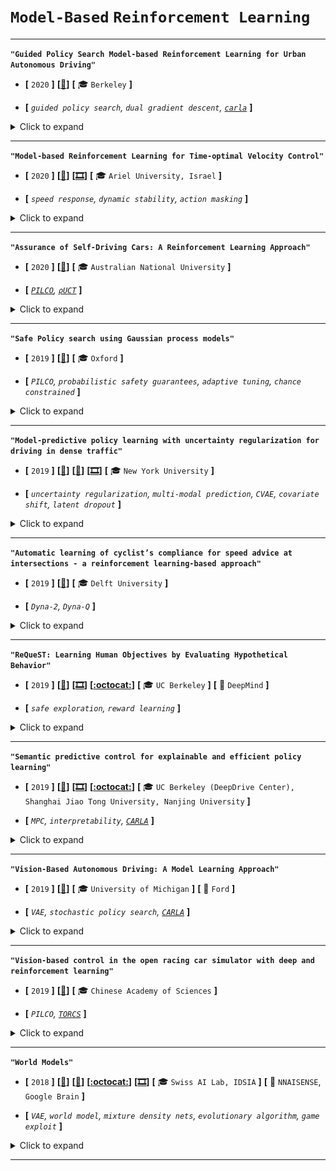# `Model-Based` `Reinforcement Learning`

---

**`"Guided Policy Search Model-based Reinforcement Learning for Urban Autonomous Driving"`**

- **[** `2020` **]**
**[[:memo:](https://arxiv.org/abs/2005.03076)]**
**[** :mortar_board: `Berkeley` **]**

- **[** _`guided policy search`, `dual gradient descent`, [`carla`](http://carla.org/)_ **]**

<details>
  <summary>Click to expand</summary>

| ![[Source](https://arxiv.org/abs/2005.03076).](../media/2020_xu_1.PNG "[Source](https://arxiv.org/abs/2005.03076).")  |
|:--:|
| *Model-based `RL` with guided policy search (`GPS`). The `dynamics` model uses a Gaussian mixture model (`GMM`) with `20` mixtures as global prior. The `policy` model is updated via **dual gradient descent (`DGD`)**: it is a constrained optimization problem, where `KL divergence` constrains the magnitude of **policy updates** (since the **`dynamics` model is valid only `locally`**). I am confused by the inconsistency in terminology between **`LQR` / `LQG`**. The **augmented `cost` (`return` and `KL` term) of the Lagrangian** and its **derivatives** being computable, the authors claim that the trajectory optimization can be solved using **`LQG`**. But `LQR` in the figure. Since the optimization is done on an **expectation of `cumulative costs`**, I would say it is `LQG`. [Source](https://arxiv.org/abs/2005.03076).* |

Authors: Xu, Z., Chen, J., & Tomizuka

- Motivations.
  - `1-` **Model-free** `RL` methods suffer from:
    - Very poor **sampling efficiency**.
      - > "Showing **`100x` better sample efficiency** of the `GPS`-based `RL` method [over model-free ones]."
    - Lack of **interpretability**.
    - `reality gap`: It learns in a **non-perfect simulator**, so **transferring** to the real-world vehicle is difficult.
  - `2-` **Behavioural cloning** methods suffer from:
    - It requires collecting a **large amount of driving data**, which is costly and time consuming.
    - `Distributional shift`: the **training dataset is biased** compared to real world driving, since the expert drivers generally do not provide data for dangerous situations.
    - It essentially clones the **human driver demonstrations**, and cannot exceed the **human performance**.

- `MDP` formulation (_very simplified traffic scene - solvable with `PD`/`PID`_):
  - `state`
    - ego `lateral` deviation.
    - ego `yaw` error.
    - ego `speed`. _no info to the max allowed `speed`?_
    - `gap` to leader.
    - relative `speed` to leader.
  - `action`: throttle, brake, and steering angle.
  - `reward`
    - Penalizing `lateral`, `yaw`, `speed` deviations to references as well as changes in `control commands`.
    - Relative `position` and `speed` compared to the **leader** are also considered, but **only if the `gap` is smaller than `20m`**.

- Idea of the proposed model-based `RL`: **Guided Policy Search** (`GPS`). Iterate:
  - `1-` Collect samples by running the `policy`.
  - `2-` Learn a **parameterized `local` `dynamic model`** to approximate the complex and interactive driving task.
  - `3-` Optimize the driving `policy` under the **(non-linear approximate) `dynamic model`**, subject to a `constraint` on the magnitude of the  **`trajectory` change**.
    - > "We can view the `policy` as **imitating a supervised learning teacher**."
    - > "But the **teacher is adapting** to produce `actions` that the learner can also execute."

- `Global` / `local` models. From this [post](https://michaelrzhang.github.io/model-based-rl).
  - `1-` **Local models** are easier to fit, but need to be **thrown away** whenever the policy updates because they are **only accurate for trajectories collected under the old policy**.
    - > "It can take a number of episodes for the training of such parameterized models [`policy` and `dynamics` model]. In order to get **high sample efficiency**, we adopt the idea of **`local` models**, and apply the **time-varying linear Gaussian models** (_why "time varying"?_) to approximate the **local behavior** of the **system dynamics** and the **control policy**."
    - Trajectories are collected to fit **local models** rather than using **linearization’s of a global model** of the `dynamics`.
  - `2-` **Global models** are beneficial in that they generally maintain some sort of **consistency in `state` space** i.e. `states` close to each other generally have **similar dynamic**.
    - We can approximately get this same desirable behaviour by using a **`global` model as a prior** in training **`local` models**.
    - This is called **`Bayesian linear regression`** and can help reduce **sample complexity**.

- _Why is the policy search "guided"?_
  - Probably as opposed to **random search** for the two models? Or because of the `prior` that guides the local fit of the `dynamics` model?

- Learning the `dynamics model`.
  - > "We adopt a **`global` model** as the **prior**, which evolves throughout the whole model based `RL` lifetime, and **fit the `local` linear dynamics** to it at **each iteration**."
  - Nonlinear **prior** model: Gaussian mixture model (`GMM`). Here **`20` mixtures**.
  - Each **mixture element** serving as prior for **one driving pattern**.
  - Idea of **Expectation Maximization (`EM`)** process to train the `GMM`:
    - `1-` Each tuple sample (`st`, `at`, `st+1`) is first **assigned to a pattern**.
    - `2-` Then it is used to **update the mixture element**.
  - > "Finally, at each iteration, we fit the **current episode** of data (`st`, `at`, `st+1`)'s to the `GMM`, incorporating a **normal-inverse-`Wishart` prior**. The **`local` lineal** dynamics **`p`(`st+1`|`st`, `at`)** is derived by **conditioning the Gaussian** on (`st`, `at`)." [_I don't fully understand_]

- Learning the `policy`.
  - `1-` Using `KL divergence` to **constrain policy updates**.
  - `2-` Using **dual gradient descent (`DGD`)** to solve **constrained optimization** problems.
    - > "The main idea of the `DGD` is to **first minimize the Lagrangian function** under **fixed Lagrangian multiplier `λ`**, and then increase the **`λ` penalty** if the **constrained is violated**, so that more emphasis is placed on the **constraint term** in the Lagrangian function in the next iteration."
    - The **Lagrangian objective** can be re-written as an **augmented cost function `c`(`st`, `at`)**. This cost function and its derivatives can be directly computed, hence the trajectory optimization problem can be **solved using `LQG`**.
    - > "After the Lagrangian is optimized under a **fixed `λ`**, in the second step of `DGD`, `λ` is updated using the function below with **step size `α`**, and the `DGD` loop is closed."

- Baseline `1`: Black Box (**derivative-free**) optimization.
  - **Cross Entropy Method** (`CEM`).
  - **Simple** but **not sample efficient**.
  - "In order to optimize the **parameterized policy `πθ`**, the `CEM` adopts the assumption of **Gaussian distribution of `θ` = `N`(`µ`,`σ2`)**. It **iteratively samples `θ`** from the distribution, using which to **collect sample trajectories**, and then updates `µ` and `σ` using the `θ`’s that produces the best trajectories."

- Baseline `2`: model-free `SAC`.
  - It maximizes both the **expected return** and the **entropy** of the policy.

- Initialization (_is it fair?_):
  - `GPS` and `CEM`: **`PD` controller** with **large variance**, since the policies are **linear Gaussians**.
  - `SAC`: pure **random initialization** of the weights.
  - > "Therefore, the initial performances of the `GPS` and `CEM` are slightly better compared to the model free `RL` methods."

</details>

---

**`"Model-based Reinforcement Learning for Time-optimal Velocity Control"`**

- **[** `2020` **]**
**[[:memo:](https://www.researchgate.net/publication/343242054_Model-based_Reinforcement_Learning_for_Time-optimal_Velocity_Control)]**
**[[🎞️](https://www.youtube.com/watch?v=Ffo3SYonwPk)]**
**[** :mortar_board: `Ariel University, Israel` **]**

- **[** _`speed response`, `dynamic stability`, `action masking`_ **]**

<details>
  <summary>Click to expand</summary>

| ![[Source](https://www.researchgate.net/publication/343242054_Model-based_Reinforcement_Learning_for_Time-optimal_Velocity_Control).](../media/2020_hartmann_2.PNG "[Source](https://www.researchgate.net/publication/343242054_Model-based_Reinforcement_Learning_for_Time-optimal_Velocity_Control).")  |
|:--:|
| *Since the **underlying dynamic model of the vehicle** is complex, it is **learnt** with supervised learning. The learnt **transition** function is then used for `planning`. This improves the sampling efficiency compared to model-free `RL`. Note that instead of **directly predicting the next `state`**, the **neural network** predicts the **difference between the current state `s[t]` and the next state `s[t+1]`**. But no previous `action`s are considered (What about **physical latencies** and **"delayed action effect"**?). [Source](https://www.researchgate.net/publication/343242054_Model-based_Reinforcement_Learning_for_Time-optimal_Velocity_Control).* |

| ![[Source](https://www.researchgate.net/publication/343242054_Model-based_Reinforcement_Learning_for_Time-optimal_Velocity_Control).](../media/2020_hartmann_1.PNG "[Source](https://www.researchgate.net/publication/343242054_Model-based_Reinforcement_Learning_for_Time-optimal_Velocity_Control).")  |
|:--:|
| *The **Failure Prediction and Intervention Module (`FIM`)** uses an **analytical** model to determine the **potential instability** of a given `action`. Actions proposed by the `model-based RL` agent is overwritten if one of the **future predicted states** is prone to `roll-over`. This **maintains safety** also during the **beginning of the training process**, where the **learned model** may be inaccurate. [Source](https://www.researchgate.net/publication/343242054_Model-based_Reinforcement_Learning_for_Time-optimal_Velocity_Control).* |

| ![[Source](https://www.youtube.com/watch?v=Ffo3SYonwPk).](../media/2020_hartmann_1.gif "[Source](https://www.youtube.com/watch?v=Ffo3SYonwPk).")  |
|:--:|
| *[Source](https://www.youtube.com/watch?v=Ffo3SYonwPk).* |

Authors: Hartmann, G., Shiller, Z., & Azaria, A.

- Task: decide **binary acceleration** (`max-throttle` / `hard-brake`) to drive **as fast as possible** along a path (`steering` is controlled by an external module) without compromising **dynamic stability**.
- Motivations. Improve training wrt:
  - `1-` **Sampling efficiency**.
    - The **training time** should be short enough to enable training on **real vehicles** (less than **`1` minute** of real-time learning).
    - Since the **underlying dynamic model of the vehicle** is very complex, it is **learnt** (supervised learning) and then used for `planning`.
  - `2-` Safety. More precisely the **"dynamic stability"**.
    - > "By **“dynamic stability”** we refer to constraints on the vehicle that are functions of its speed, such as not **rolling-over** and not **sliding**."
    - > "An important advantage of `LMVO+FIM` over the other methods is that **it maintains safety** also during the **beginning of the training process**, where the **learned model** may be inaccurate."
  - As opposed to **model-free `RL`** approaches:
    - > "The **millions of training steps** are required to converge, which is impractical for real applications, and the **safety** of the learned driving policy is **not guaranteed**."
    - > "`LMVO+FIM` achieves higher velocity, in approximately **`1%` of the time that is required by `DDPG`**, while **completely preventing failure**."
- Main idea. Combine:
  - `1-` A **model-based `RL`** for **sampling efficiency**.
    - A **prediction transition function** is learnt (and maybe inaccurate at start).
    - _How the `model-based policy` is learnt is not explained. `MCTS`?_
  - `2-` An **analytical planner** to protect the vehicle from **reaching dynamically unstable `states`**.
    - Another prediction transition function (`bicycle` model) is used which _should_ ensure safety **before the other learned model converges**.

- Learning a **dynamic model**.
  - > "Instead of **directly predicting the next `state`**, we use a **neural network** to predict the **_difference_ between the current state `s[t]` and the next state `s[t+1]`**."
  - To make a **multi-step roll-out**, this **single-step prediction** is repeated.
    - > "Since the **multi-step predictions** are computed **iteratively** based on the previous step, the **error** between the predicted and actual values is **expected to grow** with the number of steps. For simplicity, we take a **`safety factor`** that is **linear with the number of future steps**."

- About the **analytical model**: _How to determine the_ **_potential instability_** _of a given `action`?_
  - Based on the **bicycle model**.
  - > "The **Lateral load Transfer Rate** (`LTR`), to estimate **how close the vehicle is to a `roll-over`**. The `LTR` describes the different between the **load** on the `left` and the load on the `right` wheels."
  - > "For **all rolled-out future `states`**, it is checked if the **predicted `LTR`** is lower than `1`, which indicates that the vehicle is **expected to remain safe**."
  - If an _"unsafe"_ manoeuvre is attempted, an alternative _"safe"_ local manoeuvre is executed (`max-brake`).
    - > "`πs` tries to **brake** while using the **regular controller for steering**, but if it predicts that the vehicle will **still result in an unstable state**, it also **straightens the steering wheel** which will prevent the expected **roll-over** by reducing the radius of curvature of the future state and following that, reducing `LTR`."

- A personal concern: **physical latencies** and **"delayed action effect"**.
  - In real cars, the **dynamic reaction** does depend on a sequence of **past actions**.
  - E.g. applying `max-throttle` at `5m/s` will result in totally **different speeds** depending if the car's **previous `action`** was `max-brake` or `max-throttle`.
  - Here:
    - **Predictions** and **decisions** are made at **`5Hz`**.
    - The learnt **transition** function takes as input the `speed` and desired `action`. No information about the past.
  - One solution from [TEXPLORE: ROS-based RL](https://link.springer.com/content/pdf/10.1007%2F978-3-662-44468-9_47.pdf):
    - > "To handle robots, which commonly have **sensor and actuator delays**, we **provide the model with the past `k` actions**."

- Another concern: computationally **expensive inference**.
  - The **forward path** in the net should be light. But `planning` steps seem costly, despite the minimal **`action` space** size (only `2` choices).
  - > "At every time step `t`, the action at must be applied immediately. However, since the **computing time is not negligible**, the **command is applied with some delay**. To solve this problem, instead of computing action `a[t]` at time `t`, action `a[t+1]` is computed based on the predicted next state `s[t+1]` and `a[t+1]` is applied immediately when obtaining the actual state `s[t+1]` at time `t+1` (which may be **slightly different** than the model’s prediction for that state)."

</details>

---

**`"Assurance of Self-Driving Cars: A Reinforcement Learning Approach"`**

- **[** `2020` **]**
**[[:memo:](https://cs.anu.edu.au/courses/CSPROJECTS/20S1/reports/u6646917_report.pdf)]**
**[** :mortar_board: `Australian National University` **]**

- **[** _[`PILCO`](https://mlg.eng.cam.ac.uk/pub/pdf/DeiRas11.pdf), [`ρUCT`](https://arxiv.org/pdf/0909.0801.pdf)_ **]**

<details>
  <summary>Click to expand</summary>

| ![[Source](https://cs.anu.edu.au/courses/CSPROJECTS/20S1/reports/u6646917_report.pdf).](../media/2020_quan_2.PNG "[Source](https://cs.anu.edu.au/courses/CSPROJECTS/20S1/reports/u6646917_report.pdf).")  |
|:--:|
| *Top-left: The task is not to drive a car! But rather to find the **weather conditions** causing accidents (not clear to me). Right: `Model learning` is done **offline**. Once a good confidence in **prediction accuracy** of `PILCO GPs` is obtained, **online `planning`** is conducted by starting a new episode and building up a `ρUCT` at each `state`. Bottom-left: [`ρUCT`](https://arxiv.org/pdf/0909.0801.pdf) is a **best-first `MCTS`** technique that **iteratively constructs a search tree in memory**. The tree is composed of **two interleaved types of nodes**: **`decision` nodes** and **`chance` nodes**. These correspond to the **alternating `max` and `sum` operations** in the `expectimax` operation. Each `node` in the tree corresponds to a **history `h`**. If `h` ends with an `action`, it is a **chance node**; if `h` ends with an (`observation`-`reward`) pair, it is a **decision node**. Each `node` contains a statistical estimate of the future `reward`. [Source](https://cs.anu.edu.au/courses/CSPROJECTS/20S1/reports/u6646917_report.pdf).* |

| ![[Source](https://cs.anu.edu.au/courses/CSPROJECTS/20S1/reports/u6646917_report.pdf).](../media/2020_quan_1.PNG "[Source](https://cs.anu.edu.au/courses/CSPROJECTS/20S1/reports/u6646917_report.pdf).")  |
|:--:|
| *Inference in the **transition model**: given **`x`**=(`s`, `a`), the `mean` and `variance` of the posterior distribution `p`(`s'`, **`x`**) are computed and used in a **normal distribution** to **sample state transitions**. [Source](https://cs.anu.edu.au/courses/CSPROJECTS/20S1/reports/u6646917_report.pdf).* |

Author: Quan, K.

- About:
  - A **student project**. Results are unfortunately not very good. But the report gives a good example of some **concrete `model-based` implementation** (and its **difficulties**).

- Motivation:
  - Perform `planning` to solve a `MDP` where the **environment dynamics** is **unknown**.
  - A **generative model** that **approximates the transition function** is therefore needed.

- About model-based `RL`.
  - > "In `model-based` `RL`, the agent learns an **approximated model of the environment** and performs **`planning`** utilising this model."
  - > "**Gaussian Process (`GP`)** is widely considered as the state-of-the-art method in **learning stochastic transition models**."
    - [`PILCO`](https://mlg.eng.cam.ac.uk/pub/pdf/DeiRas11.pdf) = *Probabilistic Inference for Learning Control*. It is a **model-based policy search** algorithm.
    - The **transition model** in the `PILCO` algorithm is implemented as a **`GP`**.
  - In short, the author proposes a combination of:
    - `1-` **Offline model learning** via `PILCO` Gaussian Processes.
    - `2-` **Online planning** with [`ρUCT`](https://arxiv.org/pdf/0909.0801.pdf).
  - Miscellaneous:
    - A **fixed frame rate** is necessary to reduce the difficulty of **learning the transition model**.
    - Here, a [python implementation]((https://github.com/nrontsis/PILCO)) of `PILCO` in `TensorFlow v2` is used, leveraging [`GPflow`](https://github.com/GPflow/GPflow) for the `GP` regression.

- Model learning is **OFFLINE**, for **efficiency** reasons.
  - Contrary to [`Dyna`](https://people.cs.umass.edu/~barto/courses/cs687/Chapter%209.pdf) model, **new experience** obtained from interactions with the environment during the **planning phase** is **not fed back** to the **model learning process** to further improve the **approximate transition model**.
    - > "The major reason is that **optimisation of `PILCO` `GPs`** is significantly time-consuming with a large set of experience. Thus, **interleaving online planning** in decision time with **model learning** would make the solution time intractable under the computation resource we have."
    - **Error correction** is therefore impossible.

- **Long `training` time** and **`sampling` time** with the `python` package:
  - A model learnt with `200` episodes has an **`8s` sampling time**, making `planning` intractable.
  - The author raises two reasons:
    - `1-` Optimisation of the `GP’s` hyper parameters are not done in **incremental-basis**.
    - `2-` Intermediate results of sampling from the **posterior distribution** are not **cached**, thus **every sampling** requires a `Cholesky` decomposition of the covariance matrix.

- About `planning`.
  - `Policy iteration` is not applicable.
    - It becomes **intractable** in large problems, since it operates in sweeps of the **entire `state`-`action` space**.
  - Instead Monte Carlo Tree Search (`MCTS`).
    - _No detail about the `state` discretization._
  - About [`ρUCT`](https://arxiv.org/pdf/0909.0801.pdf):
    - > "A generalisation of the popular `MCTS` algorithm `UCT`, that can be used to **approximate a finite horizon `expectimax` operation** given an environment model `ρ`.
    - > "The `ρUCT` algorithm can be realised by replacing the notion of `state` in `UCT` by an **agent history `h`** (which is always a sufficient statistic) and using an environment model `ρ` to **predict the next percept**."
    - `UCB1` is used by `ρUCT` as the **selection** strategy to balance `exploration` and `exploitation`.

- `MDP` formulation (_not clear to me_).
  - > "We set up the `CARLA` environment with a single vehicle moving towards a destination in a **straight lane** and a **pedestrian** that is placed in the path of the vehicle and stands still, which simulates the dynamics between a **moving car** and a pedestrian who is **crossing the street**."
  - > "The results indicate that **sun altitude** is an important influence factor for the stability and consistency of the test autonomous controller in that certain configurations of **sun altitude produce lighting conditions** that cause more frequent **failure** of the controller."
  - `gamma`
    - > "Since the length of episodes is **finite**, we **omit the discounting factor**."
  - `state` (normalisation is performed):
    - Pedestrian's (_or car's?_) `position`, `velocity` and `acceleration`. Plus a weather configuration: `SunAltitude`.
    - > "Out of the **`6` weather parameters** configurable in `CARLA`, in this baseline experiment we will only include `Sun Altitude` in our state-action space given its biggest impact on the **lighting condition**."
  - `reward`:
    - `+10` if the vehicle **crash** into pedestrian. _Should not it be negative? Or maybe the goal is to find the weather conditions that cause crashes?_
    - `-1` as **step penalty**.
  - `action`:
    - The task is **not to drive a car!**
    - Instead to **change the weather parameters**, i.e. `SunAltitude`.
    - > [During **data collection**] "An arbitrary policy produces `actions` that **modify the `SunAltitude`** weather parameter by sampling from a **Bernoulli Process** that gives the probability of **two actions**: increase `SunAltitude` by `2`, or decrease it by `2`: `P(A = 2) = p = 0.8, P(A = −2) = 1 − p`."

- Results:
  - Learning the **dynamics** is not successful.
    - For `velocity` prediction, the **error percentage** remains **higher than `40%`**!
  - > [solving the `MDP`] "The best result of **`1.2` average final reward** [_Rather `return`?_] that we have achieved so far is still having a significant gap from the **theoretical optimal reward of `10`** [_What about the `-1` step penalties??_]. Model error still seems to be a limiting factor to our planning capability."

</details>

---

**`"Safe Policy search using Gaussian process models"`**

- **[** `2019` **]**
**[[:memo:](https://arxiv.org/abs/1712.05556)]**
**[** :mortar_board: `Oxford` **]**

- **[** _`PILCO`, `probabilistic safety guarantees`, `adaptive tuning`, `chance constrained`_ **]**

<details>
  <summary>Click to expand</summary>

| ![[Source](https://arxiv.org/abs/1712.05556).](../media/2019_polymenakos_1.png "[Source](https://arxiv.org/abs/1712.05556).")  |
|:--:|
| *A **set of `safe states`** is defined. An **analytically-computed** quantity **`Q`** estimates the **probability** of the system to **stay in these `safe states`** during its `trajectory`. **Two usages** are made of `Q`. First it is made part of the **`objective` function**, together with the `expected return`. Second, a **constraint** is defined: `Q` must be be **higher than some threshold `ϵ`**. If not, the `policy` is prevented from being implemented into the **physical system**. If the `policy` is deemed `unsafe`, the importance of `safety` over `performance` is increased in the `objective` function and the optimization is repeated. This **automated procedure** is called **adaptive tuning**. [Source](https://arxiv.org/abs/1712.05556).* |

Authors: Polymenakos, K., Abate, A., & Roberts, S.

- Motivations:
  - `1-` Target applications on **physical** systems.
    - **Data-efficiency** and **safety** are essential.
    - **Model-free `RL`** is therefore not an option, despite its **flexibility**.
  - `2-` **No predefined `dynamics` model**, which would inhibit learning:
    - ... either by **lack of flexibility**,
    - ... or by introducing **model bias**.
    - Therefore `planning` (with fixed models) is not an option. Model-based `RL` is preferred.
    - > "We want to construct a **model from scratch**, from the **data collected** during training, allowing us to efficiently tune a controller."
    - > "We address the **lack of flexibility** by using a **non-parametric model** which can in principle be as flexible as needed. **Model bias** is also addressed, by using a model that explicitly accounts for **uncertainty** in its outputs. That way, even when the model’s predictions are wrong, the model should provide them along with a suitably **high uncertainty estimation**."
  - `3-` Automate the **tuning of parameters** for **trade-off between `efficiency` and `safety`** and enforce the learnt `policy` to be `safe` before using it (_`safety check` step_).

- About the **`safety` constraint**:
  - A **set of `safe states`** is defined.
    - The **probability** of the system to **stay in `safe states`** during its `trajectory` is noted **`Qπ`(`θ`)**, for a policy parametrized by `θ`.
    - It estimates the **`risk`**.
  - The **constraint** is defined as:
    - "`Qπ`(`θ`) must be **higher than some threshold `ϵ`**."
  - > "These constraints are **defined a priori** and we require them to be respected, **even during training**."

- Model-based `RL` with **Gaussian processes (`GP`)**.
  - A **Gaussian process model** is trained to capture the **system `dynamics`**, i.e. **`transition` model**, based on the [`PILCO`](https://mlg.eng.cam.ac.uk/pub/pdf/DeiRas11.pdf) framework.
  - Compared to other **_policy gradient methods_**, gradients in `PILCO` are **not _numerically approximated_** from the sampled trajectories, but **_analytically_ calculated** given the `GP` model.
  - Output of the model:
    - Not the `next_state` itself. Rather its difference to the input `state`.
    - > "Modelling the **difference in consecutive `states`** is preferable to modelling the `states` themselves for practical reasons, such as the fact that the common **zero-mean prior** of the `GP` is more intuitively natural."
  - **Kernels** for the `covariance` of the `GP`:
    - > "The **`squared exponential` kernel** choice reflects our expectation that the function we are modelling (the system `dynamics`) is **smooth**, with similar parts of the `state` space, along with similar inputs, to lead to similar `next states`."
  - > "The kernel function’s hyper-parameters, namely the `signal variance`, `length scales`, and `noise variance`, are chosen through **_[evidence maximization](http://mlg.eng.cam.ac.uk/pub/pdf/RasWil06.pdf)_**."

- Once the `dynamics` model is learnt, the **`policy`'s performance** and its **`risk`** can be **evaluated**.
  - > "For any parameter value `θ`, we can produce a **sequence** of **`mean` and `variance` predictions** for the `states` the system is going to be in the **next `T` time steps**."
  - This prediction is used to estimate:
    - `1-` The `reward` that would be **accumulated** by implementing the `policy`, starting from an initial `state`.
    - `2-` The **probability of violating the `safe state space` constraints**. _See figure._

- _Once the `risk` associated to a `policy` is estimated, what to do with it?_
  - The probability for the system to **respect/violate the constraints** during an episode has a **dual role**:
  - `1-` In the (`policy evaluation` + `policy improvement`) iterations:
    - `Qπ(θ)` is a component of the **`objective` function**, along with the **expected `return`**.
    - > "The `objective` function, capturing both **safety** and **performance** is (a **risk-sensitive** criterion according to [`16`]) is defined as: `Jπ(θ)` = `Rπ(θ)` + `ξ`*`Qπ(θ)`."

  - `2-` **Safety check step** for **deployment**:
    - High `risk` policies are **preventing** from being applied to the **physical system**.
    - > "Even during **training**, only policies that are **deemed `safe`** are implemented on the real system, minimizing the risk of **catastrophic failure**."

- _What if the `policy` is estimated as `unsafe`?_
  - It can **neither be deployed**, nor be used to **collect further samples for training**.
  - In this case, the **objective is changed**, **increasing the importance of `safety` over `performance`**, and a new optimization and performed.
    - > "This **adaptive tuning** of the hyperparameter `ξ` guarantees that **only safe policies** (according to the current `GP` model of the system dynamics) are implemented, while mitigating the need for a **good initial value of `ξ`**. Indeed, using this scheme, we have observed that a good strategy is to start with a relatively **high initial value, focusing on `safety`**, which leads to safer policies that are allowed to interact with the system, gathering more data and a more accurate model, and steadily discovering high performing policies as `ξ` decreases."

- _`Policy improvement`: how to perform the optimization?_
  - > "The gradients are often estimated **stochastically** in the `policy gradient` literature. However we do not have to resort to **_stochastic_ estimation**, which is a major advantage of using **(differentiable) models** in general and `GP` models in particular."
  - The **probability of collision `Qπ`(`θ`)**, on the other hand, is a product of the **probabilities of collision** at every time step **`q`(`xt`)**.

- Benchmark:
  - Comparisons are made with a `policy` trained on a `MDP` where **`penalties`** (negative `reward`) discourage **visiting unsafe `states`**.
  - > "In that case, instead of calculating a **probability of being in an unsafe `state`**, the system receives an (additive) `penalty` for getting to unsafe `states`."

</details>

---

**`"Model-predictive policy learning with uncertainty regularization for driving in dense traffic"`**

- **[** `2019` **]**
**[[:memo:](https://openreview.net/forum?id=HygQBn0cYm)]**
**[[:memo:](https://postersession.ai/poster/model-predictive-policy-learning-with-un/)]**
**[[🎞️](https://www.youtube.com/watch?v=X2s7gy3wIYw)]**
**[** :mortar_board: `New York University` **]**

- **[** _`uncertainty regularization`, `multi-modal prediction`, `CVAE`, `covariate shift`, `latent dropout`_ **]**

<details>
  <summary>Click to expand</summary>

| ![[Source](https://openreview.net/forum?id=HygQBn0cYm).](../media/2019_canziani_2.PNG "[Source](https://openreview.net/forum?id=HygQBn0cYm).")  |
|:--:|
| *Small-top-right: example when averaging the outcomes of dropping a pen, to show that **deterministic prediction** that **averages** over possible futures is not an option. Top: how the **`action`-conditional dynamics model** has its **latent variable sampled** during `training` and `inference`. Bottom: latent **dropout** to solve the **action insensitivity issue** if only sampling from the **learnt posterior distribution** (function of the true `next state`) during training. [Source](https://openreview.net/forum?id=HygQBn0cYm).* |

| ![[Source](https://openreview.net/forum?id=HygQBn0cYm).](../media/2019_canziani_1.PNG "[Source](https://openreview.net/forum?id=HygQBn0cYm).")  |
|:--:|
| *The **world model** produces various possible futures, i.e. the `next-state`. From them, the `reward` is computed. This estimation is good on the training distribution. But depending on the net initialization, moving **out of the training distribution** leads to different results and **arbitrary predictions**. How to reduce this **disagreement** between the models? By **uncertainty regularization**: **multiple forward passes** are performed with **dropout**, and the **variance of the prediction** is computed. The uncertainty is **summarized into this scalar** and used as **regularization term when training the `policy`**. [Source](https://openreview.net/forum?id=HygQBn0cYm).* |

| ![[Source](https://www.youtube.com/watch?v=X2s7gy3wIYw).](../media/2019_canziani_1.gif "[Source](https://www.youtube.com/watch?v=X2s7gy3wIYw).")  |
|:--:|
| *The `latent variable` of the **predictive model** (`CVAE`) enables to **predict a multiple modal future**. Here `4` sequences of **`200` latent variables** were sampled. None of them repeats the actual future but show `4` different variants of the future. The **deterministic predictor** does not work: it **averages** over possible futures, producing **blurred predictions**. [Source](https://www.youtube.com/watch?v=X2s7gy3wIYw).* |

Authors: Henaff, M., LeCun, Y., & Canziani, A.

- Motivations:
  - `1-` **Model-free `RL`** has **poor data efficiency**.
    - **Interactions** with the world can be **slow, expensive, or dangerous**.
    - > "Learning through interaction with the **real environment** is not a viable solution."
    - The idea is to learn a **model of the `environment dynamics`**, and use it to **train a `RL` agent**, i.e. **model-based `RL`**.
  - `2-` Observational data is often plentiful, _how can it be used?_
    - > "Trajectories of human drivers can be **easily collected using traffic cameras** resulting in an **abundance of observational data**."
  - `3-` **Dense** moving traffic, where **`interaction` is key**.
    - > "The **driver behavior is complex** and includes sudden accelerations, lane changes and merges which are **difficult to predict**; as such the dataset has high enviroment (or **aleatoric**) **uncertainty**."

- _Is `behavioural cloning` a good option?_
  - > "Learning policies from **purely observational data** is challenging because the data may **only cover a small region** of the space over which it is defined."
  - > "Another option [_here_] is to **learn a `dynamics model`** from observational data, and then use it to **train a `policy`**."

- `state`:
  - `1-` A vector: `ego-position` and `ego-speed`.
  - `2-` A `3`-channel image (**high-dimensional**):
    - `red` encodes the **lane markings**.
    - `green` encodes the locations of **neighbouring cars**.
    - `blue` represents the **ego car**.
- `action`:
  - Longitudinal `acceleration/braking`.
  - **Change in** `steering` angle.

- Main steps:
  - `1-` Learn an **action-conditional `dynamics model`** using the collected observational data.
    - From `NGSIM`. **`2` million transitions** are extracted.
  - `2-` Use this model to **train** a fast, feedforward **`policy` network**.
    - It minimizes an objective function containing two terms:
    - `1-` A **policy cost** which represents the **objective** the policy seeks to optimize, e.g. **avoid driving too close** to other cars.
    - `2-` An **uncertainty cost** which represents its **divergence from the `states` it is trained on**.
      - > "We measure this second cost by using the uncertainty of the `dynamics model` about its own predictions, calculated using **dropout**."

- Problem `1`: **predictions** cannot be **unimodal**. In particular, **averaging over the possible futures is bad**.
  - Solution: **conditional `VAE`**.
  - The **low dimensional `latent variable`** is sampled from **prior** distribution (`inference`) or from the **posterior** distribution (`training`).
  - **Different samples lead to different outcomes.**
  - Repeating the process enables to **unroll a potential future**, and generate a **`trajectory`**.

- Problem `2`: **`action` sensitivity**: _how to keep the_ **_stochastic dynamics model responsive_** _to `input actions`?_
  - The **predictive model** can **encode `action` information** in the **latent variables**, making the output **insensitive to the input `actions`**.
  - > "It is important for the prediction model to accurately **respond to input `actions`**, and not use the **latent variables** to encode factors of variation in the outputs which are due to the `actions`."
  - Solution: **Latent dropout**.
    - During training: sometimes sample `z` from the **prior** instead of the **latent variable encoder**.
    - > "This **forces** the prediction model to **extract as much information** as possible from the **input `states` and `actions`** by making the **latent variable independent of the output** with some probability."
  - > "Our **modified posterior distribution** discourages the model from **encoding `action` information in the latent variables**."

- _How to generate the_ **`latent variable`** at **`inference`/`testing` time** _if the_ **_`true target` is not available_**_?_
  - By sampling from the **(fixed) prior distribution**, here an **isotropic Gaussian**.

- Problem `3`: how to addresses **`covariate shift` without querying an expert** (`DAgger`)?
  - Solution: **Uncertainty regularization**.
  - A term **penalizing the uncertainty** of the **prediction forward model** is incorporated when training the `policy` network.
  - > "Intuitively, if the `dynamics model` is given a state-action pair from the **same distribution as `D`** (which it was **trained on**), it will have **low uncertainty about its prediction**. If it is given a `state`-`action` pair which is **outside this distribution**, it will have **high uncertainty**."
  - > "Minimizing this quantity with respect to actions encourages the **`policy` network** to produce `actions` which, when plugged into the forward model, will **produce predictions which the forward model is confident about**."
  - This could be seen as a form of **imitation learning**. But what if the **expert was not optimal**?
    - > "This leads to a set of `states` which the model is **presumably confident about**, but may not be a trajectory which also satisfies the policy cost `C` unless the dataset `D` consists of **expert trajectories**."
    - Solution: the second **cost term**, i.e. `RL`.

- Hence **`MPUR`: `M`odel-predictive `P`olicy-learning with `U`ncertainty `R`egularization.**
  - Note that **imitation learning** is performed at the **level of `trajectories`** rather than **individual `actions`**.
  - > "A key feature of is that we **optimize the objective over `T` time steps**, which is made possible by our **learned dynamics model**. This means that the actions will receive gradients from **multiple time steps ahead**, which will penalize actions which lead to large divergences from the training manifold **further into the future**, even if they only cause a **small divergence at the next time step.**"
  - > "We see that the **single-step imitation learner** produces **divergent trajectories** which turn into other lanes, whereas the `MPUR` and `MPER` methods show **trajectories** which primarily stay within their lanes."

</details>

---

**`"Automatic learning of cyclist’s compliance for speed advice at intersections - a reinforcement learning-based approach"`**

- **[** `2019` **]**
**[[:memo:](https://ieeexplore.ieee.org/document/8916847)]**
**[** :mortar_board: `Delft University` **]**

- **[** _`Dyna-2`, `Dyna-Q`_ **]**

<details>
  <summary>Click to expand</summary>

| ![ The proposed algorithm **learns the cyclist’s behaviour** in **reaction** to the **advised `speed`**. It is used to make **prediction about the next state**, allowing for a **search** that help to plan the best next move of the cyclist **on-the-fly**. A **`look-up table`** is used to model `F`. [Source](https://ieeexplore.ieee.org/document/8916847).](../media/2019_dabiri_1.PNG "The proposed algorithm **learns the cyclist’s behaviour** in **reaction** to the **advised `speed`**. It is used to make **prediction about the next state**, allowing for a **search** that help to plan the best next move of the cyclist **on-the-fly**. A **`look-up table`** is used to model `F`. [Source](https://ieeexplore.ieee.org/document/8916847).")  |
|:--:|
| *The proposed algorithm **learns the cyclist’s behaviour** in **reaction** to the **advised `speed`**. It is used to make **prediction about the next state**, allowing for a **search** that help to plan the best next move of the cyclist **on-the-fly**. A **`look-up table`** is used to model `F`. [Source](https://ieeexplore.ieee.org/document/8916847).* |

Authors: Dabiri, A., Hegyi, A., & Hoogendoorn, S.

- Motivation:
  - `1-` Advise a cyclist what speed to adopt when **approaching traffic lights** with uncertainty in the timing.
    - _To me, it looks like the opposite of numerous works that_ **_control traffic lights_**_, assuming behaviours of vehicles, in order to_ **_optimize the traffic flow_**_. Here, it may be worth for cyclists to speed up to catch a green light and avoid stopping._
    - Note that this is not a _global_ optimization for a _group_ of cyclists (e.g. on crossing lanes). Only one **single cyclist** is considered.
    - Note that the so-called "`agent`" is not the cyclist, but rather the module that **provides** the cyclist a **speed advice**.
  - `2-` Do not assume **full compliance** of the cyclist to the given advice, i.e. take into account the effect of **disregarding the advice**.
- Challenges:
  - `1-` There is no advanced knowledge on **how the cyclist may react** to the advice he/she receives.
    - The other **dynamics** (or _transition_) models (**deterministic** kinematics of the bike and **stochastic** evolution of the traffic light state) are assumed to be known.
  - `2-` The **computation time** available at each decision step is **limited**: we **cannot afford** to **wait for `next-state` to be known before starting to "search"**.
- Main ideas:
  - **Learn a model of the reaction** of cyclist to the advice (using a **`look-up table`**), on real-time (_it seems `continuous learning` to me_).
  - Use a **second search procedure** to obtain a **local approximation** of the action-value function, i.e. to help the agent to **select its next action**.
  - Hence:
    - > "Combine **learning** and **planning** to decide of the `speed` of a cyclist at an intersection".
- One strong inspiration: [**`Dyna-2`**](http://www0.cs.ucl.ac.uk/staff/D.Silver/web/Applications_files/dyna2.pdf) (Silver & Sutton, 2007).
  - > "The **value function** is a linear combination of the **transient** and **permanent** memories, such that the transient memory **tracks a local correction** to the permanent memory".
  - Without _transient_ memory, it reduces to `linear Sarsa`.
  - Without _permanent_ memory, it reduces to a **sample-based search** algorithm.
- One idea: use **`2` search** procedures:
  - > "Similar to [`Dyna-2`](http://www0.cs.ucl.ac.uk/staff/D.Silver/web/Applications_files/dyna2.pdf), `Dyna-c` [_`c` for `cyclist`_], **learns from the past and the future**:"
  - `1-` **`Search I`**: The **_long-term_** action-value is updated from what **has happened** in real world.
    - `Q`(`s`,`a`), which is updated from **real experience**.
    - This _long-term_ memory is used to represent **general knowledge** about the domain.
    - `Search I` can benefit from a _local_ approximation provided by `Search II`. _How? is I a real search or just argmax()?_
  - `2-` **`Search II`**: The **_short-term_** action-value is updated from what **could happen** in the future.
    - `Q¯`(`s`,`a`), which uses **simulated experience** for its update and focuses on **generating a local approximation** of the action-value function.
    - Based on the **learnt model** and the selected action, the agent **predicts the state in the next time step**.
    - It can **simulate experiences** (search procedure) that start from this "imagined" state and update `Q¯` accordingly.
- Difference with `dyna-q`. Time constrain: we can neither afford to wait for the next observation nor to take too long to think after observing it (as opposed to e.g. GO).
  - **`Search II`** has **exactly one timestep** to perform its searches:
    - > "Just after the action is taken and before reaching to the next time step, the agent has **`Ts` = `∆t` seconds** to perform `Search II`."
- One take-away:
  - > "Proper **initialisation of `Q`** can significantly **improve the performance** of the algorithm [_I note the logically equivalent contrapositive_]; the closer the algorithm starts to the real optimal action-value, the better."
  - > "Here, `Q` is **initialised** with its optimal value in case of **full compliance of the cyclist** [`next-observed speed` `=` `advised speed`]. Stochastic Dynamic Programming (`SDP`) is used for such initialisation."

</details>

---

**`"ReQueST: Learning Human Objectives by Evaluating Hypothetical Behavior"`**

- **[** `2019` **]**
**[[:memo:](https://arxiv.org/abs/1912.05652)]**
**[[🎞️](https://deepmind.com/blog/article/learning-human-objectives-by-evaluating-hypothetical-behaviours)]**
**[[:octocat:](https://github.com/rddy/ReQueST)]**
**[** :mortar_board: `UC Berkeley` **]**
**[** :car: `DeepMind` **]**

- **[** _`safe exploration`, `reward learning`_ **]**

<details>
  <summary>Click to expand</summary>

| ![ Right: Procedure to learn the **hidden reward function**: Using an **offline-learnt `generative model`**, query trajectories are produced for each **acquisition function** (`AF`).  **Transitions** of these trajectories are **labelled by the user**. The reward model ensemble is retrained on the **updated training data** using maximum-likelihood estimation. [Source](https://arxiv.org/abs/1912.05652).](../media/2019_reddy_1.PNG "Right: Procedure to learn the **hidden reward function**: Using an **offline-learnt `generative model`**, query trajectories are produced for each **acquisition function** (`AF`).  **Transitions** of these trajectories are **labelled by the user**. The reward model ensemble is retrained on the **updated training data** using maximum-likelihood estimation. [Source](https://arxiv.org/abs/1912.05652).")  |
|:--:|
| *Right: Procedure to learn the **hidden reward function**: Using an **offline-learnt `generative model`**, query trajectories are produced for each **acquisition function** (`AF`).  **Transitions** of these trajectories are **labelled by the user**. The reward model ensemble is retrained on the **updated training data** using maximum-likelihood estimation. [Source](https://arxiv.org/abs/1912.05652).* |

| ![ Four acquisition functions: `Maximize predicted rewards` makes the car drive **fast** and **far**. `Maximize reward model uncertainty` makes the car drive **close to the border**. `Minimize predicted rewards` makes the car drives **off-road**. `Maximize the novelty of training data` makes the car **stay still** _(since most training examples show cars in motion)_. Animated figure [here](https://sites.google.com/berkeley.edu/request).](../media/2019_reddy_2.PNG "Four acquisition functions: `Maximize predicted rewards` makes the car drive **fast** and **far**. `Maximize reward model uncertainty` makes the car drive **close to the border**. `Minimize predicted rewards` makes the car drives **off-road**. `Maximize the novelty of training data` makes the car **stay still** _(since most training examples show cars in motion)_. Animated figure [here](https://sites.google.com/berkeley.edu/request).")  |
|:--:|
| *Four acquisition functions: `Maximize predicted rewards` makes the car drive **fast** and **far**. `Maximize reward model uncertainty` makes the car drive **close to the border**. `Minimize predicted rewards` makes the car drives **off-road**. `Maximize the novelty of training data` makes the car **stay still** _(since most training examples show cars in motion)_. Animated figure [here](https://sites.google.com/berkeley.edu/request).* |

Authors: Reddy, S., Dragan, A. D., Levine, S., Legg, S., & Leike, J.

- One quote:
  - > "We **align** agent behavior with a **user’s objectives** by learning a model of the **user’s reward function** and training the agent via (`model-based`) `RL`."
- One term: **_"reward query synthesis via trajectory optimization"_** (`ReQueST`)
  - `synthesis`:
    - The model first learns a **generative model**, i.e. a **transition** or **forward dynamics** function.
    - It is trained using **off-policy** data and **maximum-likelihood** estimation, i.e. **unsupervised learning**.
    - It is used to **produce synthetic trajectories** (instead of using the default training environment).
    - Note: _building a forward dynamics model for cars in_ **interactive environments**_ _looks very challenging_.
  - `reward query`:
    - The user labels each **transition** in the synthetic trajectories based on some reward function (unknown to the agent).
    - Based on these signals, the agent learns a reward model `r`(`s`, `a`, `s'`), i.e. **unsupervised learning**.
    - The task can be regression or classification, for instance:
      - `good` - the car drives onto a new patch of road.
      - `unsafe` - off-road.
      - `neutral` - in a previously-visited road patch.
    - > "We use an ensemble method to model uncertainty."
  - `trajectory optimization`:
    - Once the reward model has converged, a **model-based `RL`** agent that optimizes the learned rewards is deployed.
    - It combines **planning** with **model-predictive control** (`MPC`).
- One concept: **_"acquisition function"_** (`AF`).
  - It answers the question: _how to generate_ **_"useful" query_** _trajectories?_
    - One option is to **sample random trajectories** from the learnt generative model.
    - > "The user knows the rewards and unsafe states, but **querying the user is expensive**." So it has to be done **efficiently**.
    - To generate useful queries, trajectories are **synthesized** so as to **maximize** so-called **_"acquisition functions"_** (`AF`).
  - The authors explain (_I did not understand everything_) that these `FA` serve (but not all) as **proxy** for the **_"value of information"_** (`VOI`):
    - > "The `AF` evaluates how **useful** it would be to **elicit reward labels** for trajectory `τ`".
  - The maximization of each of the `4` `FA` is intended to produce **different types of hypothetical behaviours**, and get **more diverse** training data and a **more accurate** reward model:
    - `1-` **Maximize** reward model **uncertainty**.
      - It is based on `ensemble disagreement`, i.e. generation of trajectories that **maximize the disagreement** between ensemble members.
      - The car is found to drive to **the edge** of the road and **slowing down**.
    - `2-` **Maximize** predicted **rewards**.
      - The agent tries to **act optimally** when trying to maximize this term.
      - It should detect when the reward model **incorrectly** outputs **high rewards** (**`reward hacking`**).
    - `3-` **Minimizes** predicted **rewards**.
      - > "Reward-minimizing queries elicit labels for **unsafe states**, which are **rare** in the training environment unless you explicitly seek them out."
      - The car is going **off-road** as quickly as possible.
    - `4-` Maximize the **novelty** of training data.
      - It produces novel trajectories that **differ** from those already in the training data, **regardless of their predicted reward**.
      - > "The car is **staying still**, which makes sense since the training data tends to contain **mostly trajectories of the car in motion**."
  - More precisely, the trajectory generation targets **two objectives** (balanced with some regularization constant):
    - `1-` Produce **informative** queries, i.e. maximize the `AFs`.
    - `2-` Produce **realistic** queries, i.e. maximize the probability of the **generative model** (staying **on the distribution** of states in the training environment).
- About **safe exploration**.
  - Via `AF-3`, the reward model learns to **detect unsafe states**.
  - > "One of the benefits of our method is that, since it learns from **synthetic trajectories instead of real trajectories**, it only has to **imagine visiting unsafe states**, instead of actually visiting them."
  - In addition (_to decide when the model has learnt enough_), the user observes **query trajectories**, which reveals what the reward model has learned.

</details>

---

**`"Semantic predictive control for explainable and efficient policy learning"`**

- **[** `2019` **]**
**[[:memo:](https://ieeexplore.ieee.org/document/8794437)]**
**[[🎞️](https://www.youtube.com/watch?v=FSrzyR8UhxM)]**
**[[:octocat:](https://github.com/ucbdrive/spc)]**
**[** :mortar_board: `UC Berkeley (DeepDrive Center), Shanghai Jiao Tong University, Nanjing University` **]**

- **[** _`MPC`, `interpretability`, [`CARLA`](http://carla.org)_ **]**

<details>
  <summary>Click to expand</summary>

| ![ `SPC`, inspired from `MPC`, is decomposed into one **feature extractor**, one **semantic and event predictor**, and a **guide for action selection**. [Source](https://github.com/ucbdrive/spc).](../media/2019_pan_1.PNG "`SPC`, inspired from `MPC`, is decomposed into one **feature extractor**, one **semantic and event predictor**, and a **guide for action selection**. [Source](https://github.com/ucbdrive/spc).")  |
|:--:|
| *__`SPC`__, inspired from **`MPC`**, is composed of one **semantic feature extractor**, one **semantic and event predictor**, and one **guide for action selection**. [Source](https://github.com/ucbdrive/spc).* |

Authors: Pan, X., Chen, X., Cai, Q., Canny, J., & Yu, F.

- Motivations:
  - `1-` **Sample efficiency**.
  - `2-` **Interpretability**.
  - Limitation of `behavioural cloning` methods:
    - > "Direct imitative behaviors do not consider **future consequences of actions explicitly**. [...] These models are **reactive** and the methods do not incorporate reinforcement or prediction signals."
  - Limitations of `model-free RL` methods:
    - > "To **train** a reliable policy, an `RL` agent requires **orders of magnitude more training data** than a human does for the same task."
    - > "An **unexplainable `RL` policy** is **undesirable** as a single bad decision can lead to a severe consequence without forewarning."
- One term: **"Semantic Predictive Control"** (**`SPC`**).
  - It is inspired by **_Model Predictive Control_** (`MPC`) in that it seeks an **optimal action sequence** over a finite horizon and **only executes the first action**.
  - **_"Semantic"_** because the idea it to try to **predict future semantic maps**, conditionned on action sequences and current observation.
  - `SPN` is trained on **rollout data sampled online** in the environment.
- Structure:
  - `1-` **Semantic estimation**.
    - Multi-scale intermediate features are extracted from `RGB` observations, using **"Deep Layer Aggregation"** (`DLA`), a special type of **skip connections**.
    - As noted:
      - > "Using **semantic segmentation** as a **latent state representation** helps to improve data efficiency."
    - This **multi-scale feature representation** is passed together with the **planned action** into the **prediction module** to iteratively produce **future feature maps**.
  - `2-` **Representation prediction**.
    - _What is predicted?_
      - `2.1-` The **future scene segmentation**
      - `2.2-` Some **task-dependent variables** (seen as _"future events"_) **conditioned** on _current observation_ and _action sequence_. This can include:
        - `Collision` signal (binary).
        - `Off-road` signal (binary).
        - `Single-step travel distance` (scalar).
        - `Speed` (scalar).
        - `Driving angle` (scalar).
        - Note: in their POC with [flappy bird](https://flappybird.io/), authors also predicted the discounted sum of rewards.
  - `3-` **Action sampling guidance**.
    - _How to select actions?_
      - `3.1-` One possible solution is to perform **gradient descent** to optimize an action sequence.
      - `3.2-` Another solution is to perform a **grid search** on the action space, and select the one with the **smallest cost**.
      - `3.3-` Instead, the authors propose to use the **result of the `SMP`**:
        - > "`SPN` outputs an **action guidance distribution** given a state input, indicating a **coarse action probability distribution**".
        - Then, they **sample multiple action sequences** according to this **action guidance distribution**, then **evaluates their costs**, and finally **pick the best one**.

</details>

---

**`"Vision-Based Autonomous Driving: A Model Learning Approach"`**

- **[** `2019` **]**
**[[:memo:](https://www.researchgate.net/publication/332912542_Vision-Based_Autonomous_Driving_A_Model_Learning_Approach)]**
**[** :mortar_board: `University of Michigan` **]**
**[** :car: `Ford` **]**

- **[** _`VAE`, `stochastic policy search`, [`CARLA`](http://carla.org)_ **]**

<details>
  <summary>Click to expand</summary>

One figure:

| ![ The `perception` module, the `memory` or `prediction` module, and the `control` module. [Source](https://www.researchgate.net/publication/332912542_Vision-Based_Autonomous_Driving_A_Model_Learning_Approach).](../media/2019_baheri_1.PNG "The `perception` module, the `memory` or `prediction` module, and the `control` module. [Source](https://www.researchgate.net/publication/332912542_Vision-Based_Autonomous_Driving_A_Model_Learning_Approach).")  |
|:--:|
| *The `perception` module, the `memory` or `prediction` module, and the `control` module. [Source](https://www.researchgate.net/publication/332912542_Vision-Based_Autonomous_Driving_A_Model_Learning_Approach).* |

Authors: Baheri, A., Kolmanovsky, I., Girard, A., Tseng, E., & Filev, D.

- The idea is to first **learn a model** of the environment (the `transition function` of the `MDP`) and **subsequently derive a policy** based on it.
- Three modules are used:
  - 1- A `VAE` is trained to **encode** front camera views into an **abstract latent representation**.
  - 2- A `LSTM` is trained to **predict** the latent representation of the **one time-step ahead frame**, given the **action** taken and the current state representation. Based on this prediction (`mean` and `std`), a next state representation is sampled using the VAE.
  - 3- A `CMA-ES` is trained to **take actions** (`steering`, `acceleration`, and `brake`) based on the `LSTM` hidden state (capturing history information) and the current state representation (predicted). The problem is formulated as an `MDP`.
- One idea about the **continuous** action space:
  - > "We combine the acceleration and brake commands into a **single value** between `−1` to `+1`, where the values between `−1` and `0` correspond to the brake command and the values between `0` and `1` correspond to the acceleration command".
  - The authors use the term _"acceleration command"_ for one of the actions. CARLA works with `throttle`, as human use the gas-pedal.
  - I have realized that the mapping `acceleration` `->` `throttle` is very complex. Therefore I think the agent is learning the `throttle` and considering the **single NN layer** used for the controller, this may be quite challenging.
- About the [`CMA-ES`](https://en.wikipedia.org/wiki/CMA-ES):
  - `ES` means "Evolution Strategy", i.e. an optimization technique based on ideas of evolution, iterating between of `variation` (via `recombination` and `mutation`) and `selection`.
    - `ES` is easy to **implement**, easy to **scale**, very fast if **parallelized** and extremely **simple**.
  - `CMA` means "Covariance Matrix Adaptation".
    - This means that in the `variation` phase, not only the `mean` but also the `covariance matrix` of the population is updated to increase the probability of previously successful steps.
    - Therefore, it can be seen as _Cross-Entropy Methods_ (`CEM`) with momentum.
- About **sampling efficiency**:
  - The authors note that `IL` and `model-free RL` baselines were taking resp. `14` hours and `12` days of driving for training and were both outperformed by the presented `model-based RL` approach which required `5` hours of human driving.
    - This only considers the **time to interact** with the environment, i.e. to record images.
    - It would be interesting to consider the time needed to **learn the policy** afterward.
  - `CMA-ES`, as a **derivative-free method**, is one of the least sample efficient approach.
    - I find interesting that an _evolutionary algorithm_ was chosen given the motivation of _increasing sampling efficiency_.
- About `model-based` RL:
  - The performance really depends on the **ability to learn a reliable model** of the environment.
    - The **low-level** representation of the `VAE` (size `128`) may not capture the most difficult situations.
    - The authors suggest looking at **mid-level** representations such as the [**affordance** representation](http://deepdriving.cs.princeton.edu/paper.pdf) of [DeepDriving](http://deepdriving.cs.princeton.edu/) instead.
  - Here, the authors **strictly split** the two tasks: First learn a model. Then do planning.
  - Why not **keeping interacting from time to time with the `env`**, in order to vary the **sources of experience**?
    - This should still be more **sample efficient** than model-free approaches while making sure the agent keep seeing **"correct" transitions**.

</details>

---

**`"Vision‑based control in the open racing car simulator with deep and reinforcement learning"`**

- **[** `2019` **]**
**[[:memo:](https://link.springer.com/article/10.1007/s12652-019-01503-y)]**
**[** :mortar_board: `Chinese Academy of Sciences` **]**

- **[** _`PILCO`, [`TORCS`](http://torcs.sourceforge.net/)_ **]**

<details>
  <summary>Click to expand</summary>

Some figures:

| ![ First __extract__ some variables - e.g. `curvature`, `desired speed`, `lateral offset`, `offset in heading` - from images using __supervised learning__ and then apply control learnt with __model-based `RL`__. [Source](https://link.springer.com/article/10.1007/s12652-019-01503-y).](../media/2019_zhu_2.PNG "First __extract__ some variables - e.g. `curvature`, `desired speed`, `lateral offset`, `offset in heading` - from images using __supervised learning__ and then apply control learnt with __model-based `RL`__. [Source](https://link.springer.com/article/10.1007/s12652-019-01503-y).")  |
|:--:|
| *First __extract__ some variables - e.g. `curvature`, `desired speed`, `lateral offset`, `offset in heading` - from images using __supervised learning__ and then apply control learnt with __model-based `RL`__. [Source](https://link.springer.com/article/10.1007/s12652-019-01503-y).* |

| ![ The __model-based__ `PILCO` algorithm is used to quickly learn to predict the __desired speed__. [Source](https://link.springer.com/article/10.1007/s12652-019-01503-y).](../media/2019_zhu_1.PNG "The __model-based__ `PILCO` algorithm is used to quickly learn to predict the __desired speed__. [Source](https://link.springer.com/article/10.1007/s12652-019-01503-y).")  |
|:--:|
| *The __model-based__ `PILCO` algorithm is used to quickly learn to predict the __desired speed__. [Source](https://link.springer.com/article/10.1007/s12652-019-01503-y).* |

Authors: Zhu, Y., & Zhao, D.

- Definitions:
  - **State** variables: `x` = [`lateral deviation`, `angle deviation`, `desired speed`].
  - **Dynamical** variables: `y` = [`x`, `curvature`].
  - **Cost** variables `z` = [`y`, `current speed`].
  - **Control** variables: `u` = [`steering`, `throttle or brake`].
  - The variable `current speed` is always known: either given by `TORCS` or read from `CAN bus`.
- One idea: contrary to `E2E`, the authors want to separate `perception` and `control`. Hence the training is divided into **two steps**:
  - 1- Extract _dynamical variables_ `y` from the simulator (assume _full observation_) and **learn a driving controller**. -> Using **model-based RL**.
  - 2- Try to extract `y` from images. -> Using **supervised learning**.
  - This step-by-step method brings advantages such as the possibility for **intermediate checks** and **uncertainty propagation**.
    - But both learning processes are **isolated**. And one defective block can cause the whole chain to fail.
    - In particular, the authors note that the `CNN` fails at predicting _`0`-lateral-offset_, i.e. when the car is **close to the centre**, causing the full system to **_"vibrate"_**.
    - This could be addressed on the **controller side** (_damping factor_ or adding _action consistency_ in the cost function), but it would be better to back-propagate these errors directly to the perception, as in _pixel-to-control_ approaches.
- _What is learnt by the controller?_
  - One option would be to learn the **transition function** leading to the new state: **`x[t+1]`** = `f`(`y`, `u`, `x`). This is what the simulator applies internally.
  - Instead, here, the _distribution_ of the **_change_** in **state** is learnt: **`delta`(`x`)** = `x[t+1]` - `x[t]` = `f`(`y`, `u`, `x`).
  - **Data is collected through interactions** and used to optimize the parameters of the controller:
    - Training **inputs** are formed by some recorded `Y` = [`y`, `u`].
    - Training **targets** are built with some recorded `ΔX` = [`delta`(`x`)].
- Another idea: the car is expected to **run at different velocities**.
  - Hence vary the **desired speed** depending on the **curvature**, the current velocity and the deviation in `heading`.
  - This is what the agent must learn to predict.
  - In the reward function of `PILCO`, the term about desired velocity play the **largest role** (_if you do not learn to decelerate before a turn, your experiences will always be limited since you will get off-road at each sharp turn_).
- One algorithm: `PILCO` = **`P`robabilistic `I`nference for `L`earning `CO`ntrol**.
  - In short, this is a **model-based** `RL` algorithm where the _system dynamics_ is modelled using a **Gaussian process** (`GP`).
  - The `GP` **predicts outcome distribution** of `delta`(`x`) with probabilities. _Hence first letter `P`_.
    - In particular, the job is to predict the **mean** and the **standard deviation** of this distribution which is **assumed to be Gaussian**.
    - This _probabilistic_ nature is important since **model-based** `RL` usually suffers from **_model bias_**.
  - The _cost variables_ are also predicted and based on this `z` distribution, the optimal control `u` is derived using **_policy gradient search_** (`PGS`).
    - More precisely, the _control variables_ `u` is assumed to be function of the expected cost `z` via an affine transformation followed by some saturation: `u` = `sat`(`w`*`z` + `b`).
    - Hence `PGS` aims at finding {`w`, `b`}: the predicted return and its derivatives are used to **optimize the controller parameters**.
    - The new controller is again used in `TORCS` to **generate data** and the learning process is repeated.
- _Why and how is the vanilla `PILCO` modified?_
  - The computational complexity of `PILCO` is linear in the **size of training set**.
    - Instead of using _sparse_ GP method (e.g. `FITC`), the authors decide to **prune the dataset** instead.
    - In particular, observation data are **sparsely collected** and **renewed at each iteration**.
  - Other modifications relate to the difference between input output/variable types. And the use of **different scenarios** to calculate the expected returns.
- One quote about the difference between `PILCO` and `MPC`:
  - > "The concept of PILCO is quite similar to explicit MPC algorithms, but MPC controllers are usually defined **piecewise affine**. For PILCO, control law can be represented in **any differentiable form**."

</details>

---

**`"World Models"`**

- **[** `2018` **]**
**[[:memo:](https://arxiv.org/abs/1803.10122)]**
**[[:memo:](https://worldmodels.github.io/)]**
**[[:octocat:](https://github.com/hardmaru/WorldModelsExperiments)]**
**[[🎞️](https://worldmodels.github.io/)]**
**[** :mortar_board: `Swiss AI Lab, IDSIA` **]**
**[** :car: `NNAISENSE`, `Google Brain` **]**

- **[** _`VAE`, `world model`, `mixture density nets`, `evolutionary algorithm`, `game exploit`_ **]**

<details>
  <summary>Click to expand</summary>

| ![[Source](https://arxiv.org/abs/1803.10122).](../media/2018_ha_1.PNG "[Source](https://arxiv.org/abs/1803.10122).")  |
|:--:|
| *The **`world model` (`V`+`M`)** is trained separately from the **`policy` (`C`)** to predict the **next latent variable** of the `VAE` (!not the `image` itself!) given the current `action`. The `policy` is then trained by **interacting with the 'real' environment**: each image is **encoded**, and the agent received the **corresponding latent variable `z`** together with the hidden variable of a `RNN` that captures the **temporal evolution** and **makes predictions**. The authors show that it is even possible to train this `policy` in the **learnt model** only. With the advantage that **it can easily be made more challenging** to **increase robustness**, by **adding noise** to the `transition` model. [Source](https://arxiv.org/abs/1803.10122).* |

| ![[Source](https://worldmodels.github.io/).](../media/2018_ha_1.gif "[Source](https://worldmodels.github.io/).")  |
|:--:|
| *__Car Racing__ environment. The `steering` action has a range from `-1` to `1`, the `acceleration` from `0` to `1`, and the `brake` from `0` to `1`. [Source](https://worldmodels.github.io/).* |

| ![[Source](https://worldmodels.github.io/).](../media/2018_ha_2.gif "[Source](https://worldmodels.github.io/).")  |
|:--:|
| *The image is **compressed in the encoder of the `VAE`**. A **latent vector `z`** is **sampled** from the estimated `mean` and `variance` parameters of the **prior Gaussian**. Here `z` contains **`32` features**. One can test see the **influence** of some of them, by observing how vectors are **decoded** by the `VAE`. And also see how **random vectors** are decoded. [Source](https://worldmodels.github.io/).* |

Authors: Ha, D., & Schmidhuber, J.

- Motivations.
  - `1-` Address issues faced by model-free `RL`: **`sampling efficiency`** and **`credit assignment`**.
    - In complex tasks, it would be important to have **large networks**, e.g. `RNN`.
    - But this is limited by the **`credit assignment` problem**.
    - Here the solution is to keep the **`policy` very small**, and give it **features of larger models** that were **trained separately**.
    - > "A small `controller` lets the training algorithm focus on the `credit assignment` problem on a **small search space**, while not sacrificing **capacity and expressiveness** via the larger `world model`."
  - `2-` Getting rid of the **real environment** and `sim-to-real` transfer.
    - > "Can we train our agent to **learn inside of its own dream**, and **transfer this `policy`** back to the actual environment?"
    - > "Running **computationally intensive game engines** require using **heavy compute resources** for rendering the game states into image frames, or **calculating physics** not immediately relevant to the game. We may not want to **waste cycles** training an agent in the actual environment, but instead train the agent as many times as we want **inside its simulated environment**."

  - `3-` Model **long term** dynamics observed from **high dimensional visual data**: `64x64` images.

- _How to deal with these sequences of_ **_raw pixel frames_**_?_
  - > "Learning a model of the dynamics from a **compressed latent space** enable `RL` algorithms to be much more data efficient."
  - The authors invite readers to watched **[Finn’s lecture](https://www.youtube.com/watch?v=iC2a7M9voYU)** on **Model-Based `RL`**.

- Three modules to learn, "inspired by our own **cognitive system**".
  - `1-` **Vision (`V`)**.
    - **Spatial** representation: **_compress what it sees_**.
    - **Variational Auto Encoder (`VAE`)**.
      - Each image frame is compressed into a **small latent vector `z`**, of **size `32`**.
      - The latent vector `z` is sampled from the **Gaussian prior `N`(`µ`,`σI`)** where `µ` and `σI` are learnt.
  - `2-` **Memory (`M`)**.
    - Temporal representation: **make predictions** about future latent variable, `p`(`z`), based on **historical information**.
      - > The `M` model serves as a predictive model of the **future `z` vectors** that **`V` is expected to produce**.
      - One alternative could be to **stack frames**.
    - A **`RNN`** is used, combined with a **`Mixture Density Network`** to model **non-deterministic outcomes**.
  - `3-` **Controller (`C`)**: the `policy`.
    - The decision-making component that **decides what `actions`** to take based only on the **representations created** by its `vision` and `memory` components.
    - `C` is a **simple single layer linear** model that maps the **latent variable `z`(`t`)** and **the hidden state of the `RNN` `h`(`t`)** directly to **action `a`(`t`)** at each time step.
  - This structure is based on [`Learning to Think`](https://arxiv.org/abs/1511.09249) (Schmidhuber, 2015).
    - > "A unifying framework for building a `RNN`-based general problem solver that can learn a `world model` of its environment and also learn to **reason about the future** using this model."

- For `M`: _How to deal with the stochasticity of the `transition` model?_
  - > "Because many complex environments are **stochastic** in nature, we train our `RNN` to **output a probability density function `p`(`z`)** instead of a **deterministic prediction of `z`**."
  - `p`(`z`) is approximated as a **mixture of Gaussian distribution**.
  - Therefore a **Mixture Density Network combined with a `RNN` (`MDN-RNN`)**.

- For `C`: _What input for the `policy`?_
  - Features extracted from the `world model` (`V` + `M`):
    - Only `z` (latent variable of the `VAE`): **wobbly and unstable**.
      - > "The representation `z`(`t`) provided by our `V` model only captures a representation at a moment in time and **does not have much predictive power**."
    - `z` and `h` (hidden state of the `RNN`): more stable.
      - > "Combining `z`(`t`) with `h`(`t`) gives our controller `C` a good representation of both the **current observation**, and **what to expect in the future**."
    - No rollout is needed (as opposed to `MCTS` for instance).
      - > "The agent **does not need to plan ahead** and **roll out hypothetical scenarios** of the future. Since `h`(`t`) contain information about the **probability distribution of the future**, the agent can just **query the `RNN` instinctively** to guide its action decisions. Like the baseball player discussed earlier, the agent can **instinctively predict** when and where to navigate in the heat of the moment."

- Dimensions:
  - `1-` `world model` (`V`+`M`): **large**.
    - The goal is to learn a **compact `spatial` and `temporal` representation**.
    - > "While it is the role of the `Vision` model to **compress what the agent sees** at each time frame, we also want to **compress what happens over time.**"
  - `2-` `policy`: **small**.
    - > "We deliberately make **`C` as simple and small as possible**, and **trained separately** from `V` and `M`, so that most of our agent’s complexity resides in the **world model** (`V` and `M`)."
    - Also because of the **`credit assignment` problem**.
    - Optimization algorithm: **Covariance-Matrix Adaptation Evolution Strategy (`CMA-ES`)** (evolutionary algorithm) since there are **a mere `867` parameters** inside the **linear controller model**.
    - Trained on single machine with multiple `CPU` cores, since `ES` is also **easy to parallelize**.
    - The `fitness` value for the agent is the **average `cumulative reward`** of `16` random rollouts (`16` seeds).

- Training `V`:
  - `1-` `10,000` rollouts are collected (with a random agent) from the real environment.
    - (`action`, `observation`) pairs are recorded.
  - `2-` The `VAE` is trained to encode each frame into **low dimensional latent vector `z`**.
    - By minimizing the difference between a given frame and the **reconstructed version of the frame** produced by the decoder from the **latent** representation `z`.

- Training `M`:
  - Only once `V` has been trained.
    - > "In principle, we can train **both models together** in an end-to-end manner, although we found that training **each separately** is more practical, and also achieves satisfactory results."
  - The `MDN-RNN` is trained to model `P`(`zt+1` | `at`,`zt`,`ht`) as a **mixture of Gaussians**.

- _How to deal with more complex tasks?_
  - For **simple environments**, using a **random policy** to collect demonstrations may be enough to **capture the dynamic**.
  - One could use the **learnt `policy`** to **collect new samples** and **iterate**.

- _How to deal with the_ **_imperfections_** _of the_ **_generated environments_**_?_
  - Risk of **cheating the `world model`**.
    - > "Because our world model is only an **approximate probabilistic model** of the environment, it will occasionally generate trajectories that **do not follow the laws governing** the actual environment. [...] Our world model will be **exploitable by the controller**, even if in the actual environment such exploits do not exist."
  - By **adding noise** to the **predictions** of the learnt model, i.e. **favouring robustness**.
    - > "We train an agent’s controller inside of a **`noisier` and more `uncertain` version** of its generated environment, and demonstrate that this approach helps prevent our agent from **taking advantage of the imperfections** of its internal `world model`."
  - This **temperature parameter `τ`** can be adjusted when **sampling** `z` to control **model uncertainty**.
    - It controls the **tradeoff** between `realism` and `exploitability`.
  - Another solution: using **`Bayesian` models** to **estimate the uncertainty**, as in [`PILCO`](https://mlg.eng.cam.ac.uk/pub/pdf/DeiRas11.pdf).
    - > "Using data collected from the environment, `PILCO` uses a **Gaussian process (`GP`)** model to learn the **system dynamics**, and then uses this model to **sample many trajectories** in order to train a controller to perform a desired task."

- Benefits of **substituting** the actual environment with the **learnt `world model`**.
  - > "In this simulation, **we do not need the `V` model** to **encode any real pixel frames** during the **hallucination process**, so our agent will therefore only train **entirely in a latent space environment**."
  - By **increasing the `uncertainty`**, the dream environment **becomes more difficult** compared to the actual environment.
    - > "Unlike the actual game environment, however, we note that it is possible to **add extra `uncertainty`** into the virtual environment, thus making the **game more challenging** in the dream environment."

- Limitations:
  - `1-` Limited **memory capacity** of the `NN` model.
    - > "While the human brain can hold **decades and even centuries of memories** to some resolution, our neural networks trained with back-propagation have more limited capacity and suffer from issues such as **catastrophic forgetting**."
  - `2-` `V` is trained **independently of the `reward` signals**. Hence it may encode parts of the observations that **are not relevant to a task**.
    - > "After all, **unsupervised learning** cannot, by definition, know what will be useful for the task at hand."
    - > "By training together with an `M` that **predicts rewards**, the **`VAE` may learn to focus on task-relevant areas of the image**, but the tradeoff here is that we may not be able to reuse the `VAE` effectively **for new tasks without retraining**."

</details>

---
